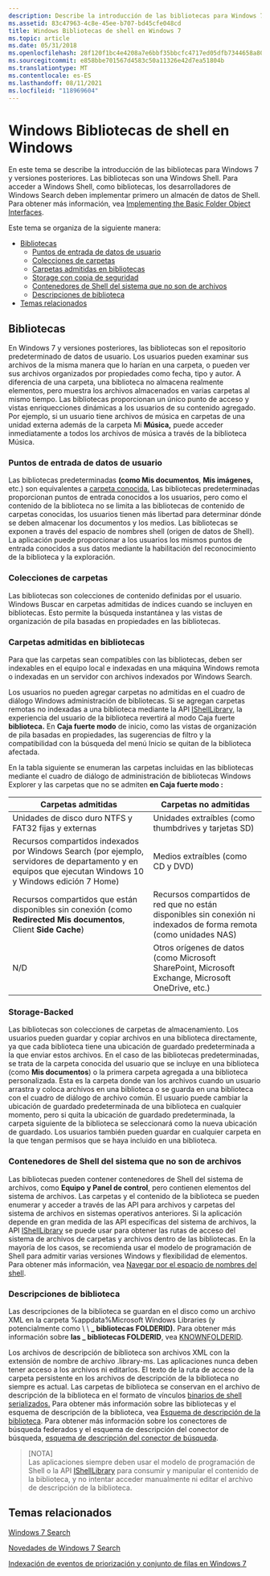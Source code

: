 ```yaml
---
description: Describe la introducción de las bibliotecas para Windows 7.
ms.assetid: 83c47963-4c8e-45ee-b707-bd45cfe048cd
title: Windows Bibliotecas de shell en Windows 7
ms.topic: article
ms.date: 05/31/2018
ms.openlocfilehash: 28f120f1bc4e4208a7e6bbf35bbcfc4717ed05dfb7344658a80b1ea1d9a3ba50
ms.sourcegitcommit: e858bbe701567d4583c50a11326e42d7ea51804b
ms.translationtype: MT
ms.contentlocale: es-ES
ms.lasthandoff: 08/11/2021
ms.locfileid: "118969604"
---
```

# <a name="windows-shell-libraries-in-windows"></a>Windows Bibliotecas de shell en Windows

En este tema se describe la introducción de las bibliotecas para Windows 7 y versiones posteriores. Las bibliotecas son una Windows Shell. Para acceder a Windows Shell, como bibliotecas, los desarrolladores de Windows Search deben implementar primero un almacén de datos de Shell. Para obtener más información, vea [Implementing the Basic Folder Object Interfaces](/previous-versions/windows/desktop/legacy/cc144093(v=vs.85)).

Este tema se organiza de la siguiente manera:

- [Bibliotecas](#libraries)
  - [Puntos de entrada de datos de usuario](#user-data-entry-points)
  - [Colecciones de carpetas](#collections-of-folders)
  - [Carpetas admitidas en bibliotecas](#supported-folders-in-libraries)
  - [Storage con copia de seguridad](#storage-backed)
  - [Contenedores de Shell del sistema que no son de archivos](#non-file-system-shell-containers)
  - [Descripciones de biblioteca](#library-descriptions)
- [Temas relacionados](#related-topics)

## <a name="libraries"></a>Bibliotecas

En Windows 7 y versiones posteriores, las bibliotecas son el repositorio predeterminado de datos de usuario. Los usuarios pueden examinar sus archivos de la misma manera que lo harían en una carpeta, o pueden ver sus archivos organizados por propiedades como fecha, tipo y autor. A diferencia de una carpeta, una biblioteca no almacena realmente elementos, pero muestra los archivos almacenados en varias carpetas al mismo tiempo. Las bibliotecas proporcionan un único punto de acceso y vistas enriquecciones dinámicas a los usuarios de su contenido agregado. Por ejemplo, si un usuario tiene archivos de música en carpetas de una unidad externa además de la carpeta Mi **Música,** puede acceder inmediatamente a todos los archivos de música a través de la biblioteca Música.

### <a name="user-data-entry-points"></a>Puntos de entrada de datos de usuario

Las bibliotecas predeterminadas **(como Mis documentos**, **Mis imágenes,** etc.) son equivalentes a [carpeta conocida.](/previous-versions/windows/desktop/legacy/bb776911(v=vs.85)) Las bibliotecas predeterminadas proporcionan puntos de entrada conocidos a los usuarios, pero como el contenido de la biblioteca no se limita a las bibliotecas de contenido de carpetas conocidas, los usuarios tienen más libertad para determinar dónde se deben almacenar los documentos y los medios. Las bibliotecas se exponen a través del espacio de nombres shell (origen de datos de Shell). La aplicación puede proporcionar a los usuarios los mismos puntos de entrada conocidos a sus datos mediante la habilitación del reconocimiento de la biblioteca y la exploración.

### <a name="collections-of-folders"></a>Colecciones de carpetas

Las bibliotecas son colecciones de contenido definidas por el usuario. Windows Buscar en carpetas admitidas de índices cuando se incluyen en bibliotecas. Esto permite la búsqueda instantánea y las vistas de organización de pila basadas en propiedades en las bibliotecas.

### <a name="supported-folders-in-libraries"></a>Carpetas admitidas en bibliotecas

Para que las carpetas sean compatibles con las bibliotecas, deben ser indexables en el equipo local e indexadas en una máquina Windows remota o indexadas en un servidor con archivos indexados por Windows Search.

Los usuarios no pueden agregar carpetas no admitidas en el cuadro de diálogo Windows administración de bibliotecas. Si se agregan carpetas remotas no indexadas a una biblioteca mediante la API [IShellLibrary,](/windows/win32/api/shobjidl_core/nn-shobjidl_core-ishelllibrary) la experiencia del usuario de la biblioteca revertirá al modo Caja fuerte **biblioteca.** En **Caja fuerte modo** de inicio, como las vistas de organización  de pila basadas en propiedades, las sugerencias de filtro y la compatibilidad con la búsqueda del menú Inicio se quitan de la biblioteca afectada.

En la tabla siguiente se enumeran las carpetas incluidas en las bibliotecas mediante el cuadro de diálogo de administración de bibliotecas Windows Explorer y las carpetas que no se admiten **en Caja fuerte modo :**

| Carpetas admitidas                                                                                                                            | Carpetas no admitidas                                                                                     |
|----------------------------------------------------------------------------------------------------------------------------------------------|---------------------------------------------------------------------------------------------------------|
| Unidades de disco duro NTFS y FAT32 fijas y externas                                                                                                | Unidades extraíbles (como thumbdrives y tarjetas SD)                                                     |
| Recursos compartidos indexados por Windows Search (por ejemplo, servidores de departamento y en equipos que ejecutan Windows 10 y Windows edición 7 Home) | Medios extraíbles (como CD y DVD)                                                                  |
| Recursos compartidos que están disponibles sin conexión (como **Redirected Mis documentos**, Client **Side Cache**)                                               | Recursos compartidos de red que no están disponibles sin conexión ni indexados de forma remota (como unidades NAS)             |
| N/D                                                                                                                                          | Otros orígenes de datos (como Microsoft SharePoint, Microsoft Exchange, Microsoft OneDrive, etc.) |

### <a name="storage-backed"></a>Storage-Backed

Las bibliotecas son colecciones de carpetas de almacenamiento. Los usuarios pueden guardar y copiar archivos en una biblioteca directamente, ya que cada biblioteca tiene una ubicación de guardado predeterminada a la que enviar estos archivos. En el caso de las bibliotecas predeterminadas, se trata de la carpeta conocida del usuario que se incluye en una biblioteca (como **Mis documentos**) o la primera carpeta agregada a una biblioteca personalizada. Esta es la carpeta donde van los archivos cuando un usuario arrastra y coloca archivos en una biblioteca o se guarda en una biblioteca con el cuadro de diálogo de archivo común. El usuario puede cambiar la ubicación de guardado predeterminada de una biblioteca en cualquier momento, pero si quita la ubicación de guardado predeterminada, la carpeta siguiente de la biblioteca se seleccionará como la nueva ubicación de guardado. Los usuarios también pueden guardar en cualquier carpeta en la que tengan permisos que se haya incluido en una biblioteca.

### <a name="non-file-system-shell-containers"></a>Contenedores de Shell del sistema que no son de archivos

Las bibliotecas pueden contener contenedores de Shell del sistema de archivos, como **Equipo** **y Panel de control**, pero contienen elementos del sistema de archivos. Las carpetas y el contenido de la biblioteca se pueden enumerar y acceder a través de las API para archivos y carpetas del sistema de archivos en sistemas operativos anteriores. Si la aplicación depende en gran medida de las API específicas del sistema de archivos, la API [IShellLibrary](/windows/win32/api/shobjidl_core/nn-shobjidl_core-ishelllibrary) se puede usar para obtener las rutas de acceso del sistema de archivos de carpetas y archivos dentro de las bibliotecas. En la mayoría de los casos, se recomienda usar el modelo de programación de Shell para admitir varias versiones Windows y flexibilidad de elementos. Para obtener más información, vea [Navegar por el espacio de nombres del shell](https://msdn.microsoft.com/library/dd378496(VS.85).aspx).

### <a name="library-descriptions"></a>Descripciones de biblioteca

Las descripciones de la biblioteca se guardan en el disco como un archivo XML en la carpeta %appdata%Microsoft Windows Libraries (y potencialmente como \\ \\ **\_ bibliotecas FOLDERID).** Para obtener más información sobre **las \_ bibliotecas FOLDERID**, vea [KNOWNFOLDERID](/windows/desktop/shell/knownfolderid).

Los archivos de descripción de biblioteca son archivos XML con la extensión de nombre de archivo .library-ms. Las aplicaciones nunca deben tener acceso a los archivos ni editarlos. El texto de la ruta de acceso de la carpeta persistente en los archivos de descripción de la biblioteca no siempre es actual. Las carpetas de biblioteca se conservan en el archivo de descripción de la biblioteca en el formato de vínculos [binarios de shell serializados.](/windows/desktop/shell/links) Para obtener más información sobre las bibliotecas y el esquema de descripción de la biblioteca, vea [Esquema de descripción de la biblioteca](../shell/library-schema-entry.md). Para obtener más información sobre los conectores de búsqueda federados y el esquema de descripción del conector de búsqueda, [esquema de descripción del conector de búsqueda](search-sconn-desc-schema-entry.md).

> [NOTA]  
> Las aplicaciones siempre deben usar el modelo de programación de Shell o la API [IShellLibrary](/windows/win32/api/shobjidl_core/nn-shobjidl_core-ishelllibrary) para consumir y manipular el contenido de la biblioteca, y no intentar acceder manualmente ni editar el archivo de descripción de la biblioteca.

## <a name="related-topics"></a>Temas relacionados

[Windows 7 Search](./-search-3x-wds-overview.md)

[Novedades de Windows 7 Search](new-for-windows-7-search.md)

[Indexación de eventos de priorización y conjunto de filas en Windows 7](indexing-prioritization-and-rowset-events.md)